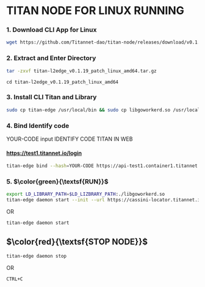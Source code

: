 # TITAN NODE FOR LINUX RUNNING

### 1. Download CLI App for Linux
```bash
wget https://github.com/Titannet-dao/titan-node/releases/download/v0.1.19/titan-l2edge_v0.1.19_patch_linux_amd64.tar.gz
```

### 2. Extract and Enter Directory
```bash
tar -zxvf titan-l2edge_v0.1.19_patch_linux_amd64.tar.gz
```

```
cd titan-l2edge_v0.1.19_patch_linux_amd64
```

### 3. Install CLI Titan and Library
```bash
sudo cp titan-edge /usr/local/bin && sudo cp libgoworkerd.so /usr/local/lib
```

### 4. Bind Identify code
YOUR-CODE input IDENTIFY CODE TITAN IN WEB <h4>https://test1.titannet.io/login</h4>
```bash
titan-edge bind --hash=YOUR-CODE https://api-test1.container1.titannet.io/api/v2/device/binding
```

### 5. $\color{green}{\textsf{RUN}}$
```bash
export LD_LIBRARY_PATH=$LD_LIZBRARY_PATH:./libgoworkerd.so
titan-edge daemon start --init --url https://cassini-locator.titannet.io:5000/rpc/v0
```
OR
```bash
titan-edge daemon start
```

## $\color{red}{\textsf{STOP NODE}}$
```bash
titan-edge daemon stop
```
OR
```bash
CTRL+C
```
